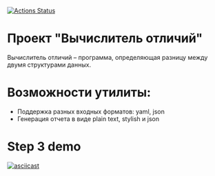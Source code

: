 [![Actions Status](https://github.com/AndreiZaikin/frontend-project-46/actions/workflows/hexlet-check.yml/badge.svg)](https://github.com/AndreiZaikin/frontend-project-46/actions)
# Проект "Вычислитель отличий"
Вычислитель отличий – программа, определяющая разницу между двумя структурами данных.
# Возможности утилиты:
* Поддержка разных входных форматов: yaml, json
* Генерация отчета в виде plain text, stylish и json
# Step 3 demo
[![asciicast](https://asciinema.org/a/B8ucqlXKbse9A3dv5njqPl6tj.svg)](https://asciinema.org/a/B8ucqlXKbse9A3dv5njqPl6tj)

